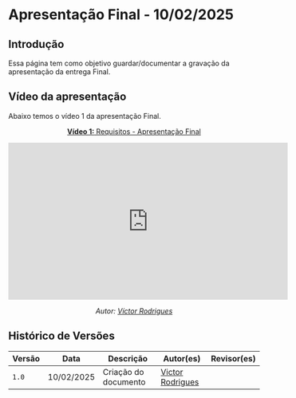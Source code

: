 # Apresentação Final - 10/02/2025

## Introdução 

Essa página tem como objetivo guardar/documentar a gravação da apresentação da entrega Final.

## Vídeo da apresentação

Abaixo temos o vídeo 1 da apresentação Final.

<center>

[**Vídeo 1:** Requisitos - Apresentação Final](https://www.youtube.com/watch?v=9qV-YxKHLIk)

<iframe width="560" height="315" src="https://www.youtube.com/embed/9qV-YxKHLIk?si=m0XAiULrgSXoXq6h" title="YouTube video player" frameborder="0" allow="accelerometer; autoplay; clipboard-write; encrypted-media; gyroscope; picture-in-picture; web-share" referrerpolicy="strict-origin-when-cross-origin" allowfullscreen></iframe>

_Autor: [Víctor Rodrigues](https://github.com/ViictorRodrigues)_

</center>

## Histórico de Versões

Versão  | Data | Descrição | Autor(es) | Revisor(es)
-------- | ------ | ------ | ---------- | ----------
`1.0` | 10/02/2025 | Criação do documento  | [Victor Rodrigues](https://github.com/moonshinerd) | |

